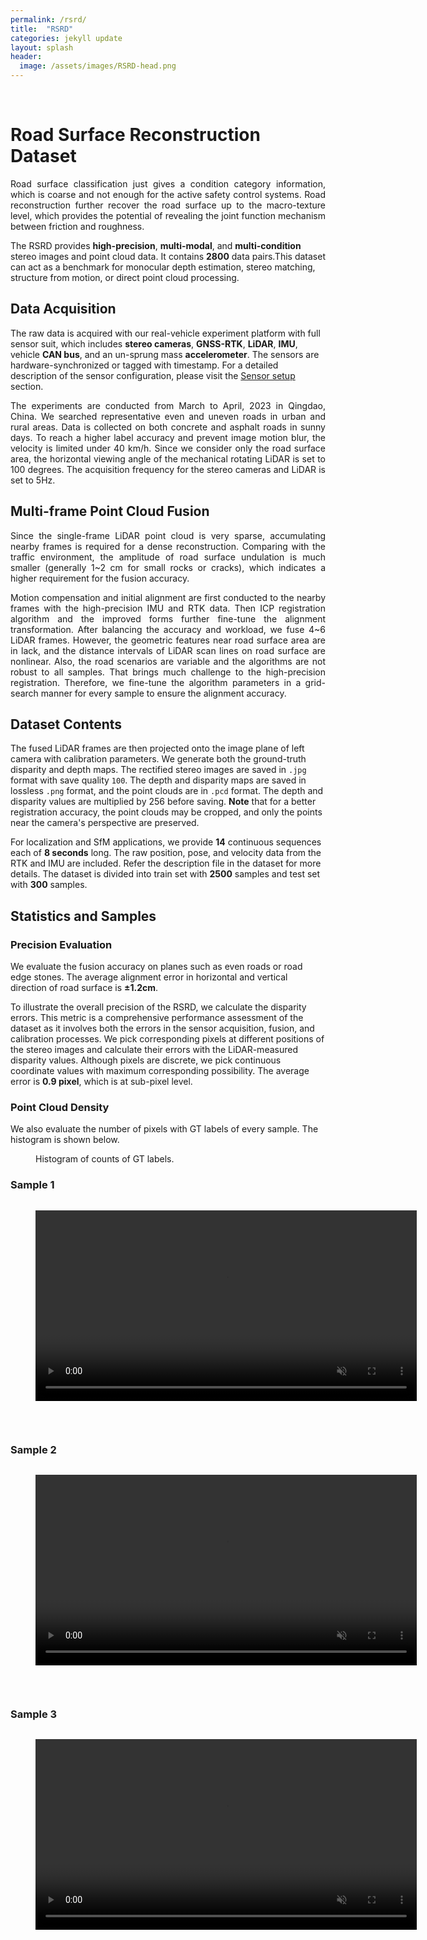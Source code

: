 ```yaml
---
permalink: /rsrd/
title:  "RSRD"
categories: jekyll update
layout: splash
header:
  image: /assets/images/RSRD-head.png
---
```

<br>

# Road Surface Reconstruction Dataset
<p style="text-align: justify;">
Road surface classification just gives a condition category information, which is coarse and not enough for the active safety control systems. Road reconstruction further
recover the road surface up to the macro-texture level, which provides the potential of revealing the joint function mechanism between friction and roughness.
</p>

The RSRD provides **high-precision**, **multi-modal**, and **multi-condition** stereo images and point cloud data. It contains **2800** data pairs.This dataset can act as a benchmark for monocular depth estimation, stereo matching, structure from motion, or direct point cloud processing.

## Data Acquisition
The raw data is acquired with our real-vehicle experiment platform with full sensor suit, which includes **stereo cameras**, **GNSS-RTK**, **LiDAR**, **IMU**, vehicle **CAN bus**, and an un-sprung mass **accelerometer**. 
The sensors are hardware-synchronized or tagged with timestamp. For a detailed description of the sensor configuration, please visit the [Sensor setup](/sensors) section.

<p style="text-align: justify;">
The experiments are conducted from March to April, 2023 in Qingdao, China. We searched representative even and uneven roads in urban and rural areas. Data is collected on both concrete and asphalt roads in sunny days.
To reach a higher label accuracy and prevent image motion blur, the velocity is limited under 40 km/h. Since we consider only the road surface area, the horizontal viewing angle of the mechanical rotating LiDAR is set to 100 degrees. The acquisition frequency for the stereo cameras and LiDAR is set to 5Hz.
</p>

## Multi-frame Point Cloud Fusion

<p style="text-align: justify;">
Since the single-frame LiDAR point cloud is very sparse, accumulating nearby frames is required for a dense reconstruction. Comparing with the traffic environment, the amplitude of road surface undulation is much smaller (generally 1~2 cm for small rocks or cracks), which indicates a higher requirement for the fusion accuracy. 
</p>

<p style="text-align: justify;">
Motion compensation and initial alignment are first conducted to the nearby frames with the high-precision IMU and RTK data. Then ICP registration algorithm and the improved forms further fine-tune the alignment transformation. 
After balancing the accuracy and workload, we fuse 4~6 LiDAR frames. However, the geometric features near road surface area are in lack, and the distance intervals of LiDAR scan lines on road surface are nonlinear. Also, the road scenarios are variable and the algorithms are not robust to all samples. That brings much challenge to the high-precision registration.
Therefore, we fine-tune the algorithm parameters in a grid-search manner for every sample to ensure the alignment accuracy. 
</p>

## Dataset Contents

The fused LiDAR frames are then projected onto the image plane of left camera with calibration parameters. We generate both the ground-truth disparity and depth maps. 
The rectified stereo images are saved in `.jpg` format with save quality `100`. The depth and disparity maps are saved in lossless `.png` format, and the point clouds are in `.pcd` format.
The depth and disparity values are multiplied by 256 before saving.
**Note** that for a better registration accuracy, the point clouds may be cropped, and only the points near the camera's perspective are preserved.  

For localization and SfM applications, we provide **14** continuous sequences each of **8 seconds** long. The raw position, pose, and velocity data from the RTK and IMU are included. 
Refer the description file in the dataset for more details. The dataset is divided into train set with **2500** samples and test set with **300** samples.

##  Statistics and Samples
### Precision Evaluation
We evaluate the fusion accuracy on planes such as even roads or road edge stones. The average alignment error in horizontal and vertical direction of road surface is **&plusmn;1.2cm**.

To illustrate the overall precision of the RSRD, we calculate the disparity errors. This metric is a comprehensive performance assessment of the dataset as it involves both the errors in the sensor acquisition, fusion, and calibration processes.
We pick corresponding pixels at different positions of the stereo images and calculate their errors with the LiDAR-measured disparity values. Although pixels are discrete, we pick continuous coordinate values with maximum corresponding possibility. 
The average error is **0.9 pixel**, which is at sub-pixel level.

### Point Cloud Density
We also evaluate the number of pixels with GT labels of every sample. The histogram is shown below.
<figure class="align-center" style="width: 50%; margin-top: 0;">
  <a href="/assets/images/counts-RSRD.jpg">
  <img src="/assets/images/counts-RSRD.jpg" alt=""></a>
  <figcaption>Histogram of counts of GT labels.</figcaption>
</figure>

### Sample 1
<figure class="align-center" style="width: 100%; margin-top: 0;">
  <a href="/assets/images/RSRD-sample1.png">
  <img src="/assets/images/RSRD-sample1.png" alt=""></a>
</figure>

<figure class="align-left" style="margin-top: 0;">
  <video autoplay loop muted playsinline preload="auto" width="610">
    <source src="/assets/videos/concrete-hole.webm" type="video/webm">
  </video>
</figure>

<figure class="align-middle" style="width: 36%; margin-top: 0;">
  <a href="/assets/images/RSRD-sample1d.png">
  <img  src="/assets/images/RSRD-sample1d.png" alt=""></a>
</figure>
<br>

### Sample 2
<figure class="align-center" style="width: 100%; margin-top: 0;">
  <a href="/assets/images/RSRD-sample2.png">
  <img src="/assets/images/RSRD-sample2.png" alt=""></a>
</figure>

<figure class="align-left" style="margin-top: 0;">
  <video autoplay loop muted playsinline preload="auto" width="610">
    <source src="/assets/videos/potehole.webm" type="video/webm">
  </video>
</figure>

<figure class="align-middle" style="margin-top: 0;">
  <a href="/assets/images/RSRD-sample2d.png">
  <img  src="/assets/images/RSRD-sample2d.png" alt=""></a>
</figure>
<br>

### Sample 3
<figure class="align-center" style="width: 100%; margin-top: 0;">
  <a href="/assets/images/RSRD-sample3.png">
  <img src="/assets/images/RSRD-sample3.png" alt=""></a>
</figure>

<figure class="align-left" style="margin-top: 0;">
  <video autoplay loop muted playsinline preload="auto" width="610">
    <source src="/assets/videos/speedbump.webm" type="video/webm">
  </video>
</figure>

<figure class="align-middle" style="margin-top: 0;">
  <a href="/assets/images/RSRD-sample3d.png">
  <img  src="/assets/images/RSRD-sample3d.png" alt=""></a>
</figure>


[//]: # (<figure class="half">)

[//]: # (  <video autoplay loop muted playsinline preload="auto" width="610" height="400">)

[//]: # (    <source src="/assets/videos/concrete-hole.webm" type="video/webm">)

[//]: # (  </video>)

[//]: # ()
[//]: # (  <a href="/assets/images/RSRD-sample1d.png">)

[//]: # (  <img  src="/assets/images/RSRD-sample1d.png" alt=""></a>)

[//]: # (  <figcaption>The number of annotated object instances &#40;left&#41; and the number of lane instances &#40;right&#41;. Note that the objects are split based on whether or not they are annotated in 2D and 3D. </figcaption>)

[//]: # (</figure>)







